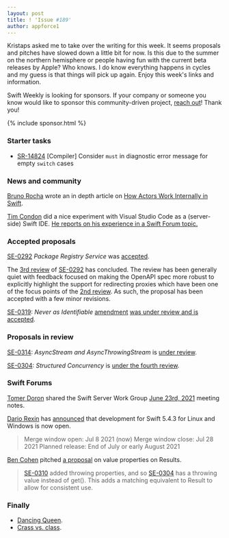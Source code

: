 ```yaml
---
layout: post
title: ! 'Issue #189'
author: appforce1
---
```


Kristaps asked me to take over the writing for this week. It seems proposals and pitches have slowed down a little bit for now. Is this due to the summer on the northern hemisphere or people having fun with the current beta releases by Apple? Who knows. I do know everything happens in cycles and my guess is that things will pick up again. Enjoy this week's links and information.

Swift Weekly is looking for sponsors. If your company or someone you know would like to sponsor this community-driven project, [reach out](https://swiftweeklybrief.com/sponsorship/)! Thank you!

<!--excerpt-->

{% include sponsor.html %}

### Starter tasks

* [SR-14824](https://bugs.swift.org/browse/SR-14883) [Compiler] Consider `must` in diagnostic error message for empty `switch` cases

### News and community

[Bruno Rocha](https://twitter.com/rockbruno_) wrote an in depth article on [How Actors Work Internally in Swift](https://swiftrocks.com/how-actors-work-internally-in-swift/).

[Tim Condon](https://twitter.com/0xTim) did a nice experiment with Visual Studio Code as a (server-side) Swift IDE. [He reports on his experience in a Swift Forum topic.](https://twitter.com/0xTim/status/1412775961343442954)

### Accepted proposals

[SE-0292](https://github.com/apple/swift-evolution/blob/main/proposals/0292-package-registry-service.md) *Package Registry Service* was [accepted](https://forums.swift.org/t/accepted-with-modifications-se-0292-package-registry-service/49849).

The [3rd review](https://forums.swift.org/t/se-0292-3rd-review-package-registry-service/) of [SE-0292](https://github.com/apple/swift-evolution/blob/main/proposals/0292-package-registry-service.md) has concluded. The review has been generally quiet with feedback focused on making the OpenAPI spec more robust to explicitly highlight the support for redirecting proxies which have been one of the focus points of the [2nd review](https://forums.swift.org/t/se-0292-2nd-review-package-registry-service/). As such, the proposal has been accepted with a few minor revisions.

[SE-0319](https://github.com/apple/swift-evolution/blob/main/proposals/0319-never-identifiable.md): *Never as Identifiable* [amendment](https://github.com/apple/swift-evolution/pull/1399) [was under review and is accepted](https://forums.swift.org/t/se-0319-never-as-identifiable/50246).

### Proposals in review

[SE-0314](https://github.com/apple/swift-evolution/blob/main/proposals/0314-async-stream.md): *AsyncStream and AsyncThrowingStream* is [under review](https://forums.swift.org/t/se-0314-second-review-asyncstream-and-asyncthrowingstream/49803).

[SE-0304](https://github.com/apple/swift-evolution/blob/main/proposals/0319-never-identifiable.md): *Structured Concurrency* is [under the fourth review](https://forums.swift.org/t/se-0304-4th-review-structured-concurrency/50281).

### Swift Forums

[Tomer Doron](https://forums.swift.org/u/tomerd) shared the Swift Server Work Group [June 23rd, 2021](https://forums.swift.org/t/june-23rd-2021/50273) meeting notes.

[Dario Rexin](https://twitter.com/drexin) has [announced](https://forums.swift.org/t/development-open-for-swift-5-4-3-for-linux-and-windows/50302) that development for Swift 5.4.3 for Linux and Windows is now open.

> Merge window open: Jul 8 2021 (now)
> Merge window close: Jul 28 2021
> Planned release: End of July or early August 2021

[Ben Cohen](https://twitter.com/AirspeedSwift) pitched [a proposal](https://forums.swift.org/t/add-value-property-to-result/50253) on value properties on Results.

> [SE-0310](https://github.com/apple/swift-evolution/blob/main/proposals/0310-effectful-readonly-properties.md) added throwing properties, and so [SE-0304](https://github.com/apple/swift-evolution/blob/main/proposals/0304-structured-concurrency.md)
has a throwing value instead of get(). This adds a matching equivalent to Result
to allow for consistent use.

### Finally

* [Dancing Queen](https://twitter.com/jesse_squires/status/1411519690023739397).
* [Crass vs. class](https://twitter.com/jckarter/status/1411717750553120772).
